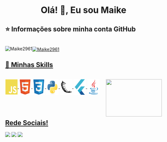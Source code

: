 <h1 align="center">Olá! 👋, Eu sou Maike</h1>


 ## ⭐ Informações sobre minha conta GitHub

<br>

<div>
  <a href="https://github.com/Maike2961">
    <img align="left" src="https://github-readme-stats.vercel.app/api/top-langs?username=Maike2961&show_icons=true&locale=en&layout=compact&theme=highcontrast" alt="Maike2961" /> 
    <img align="center" width="400" src="https://github-readme-stats.vercel.app/api?username=Maike2961&show_icons=true&locale=en&theme=highcontrast" alt="Maike2961" />
</div>
    
## 🚀 Minhas Skills

<div style="display: inline_block"><br>
  <img align="center" alt="Js" height="50" width="40" src="https://raw.githubusercontent.com/devicons/devicon/master/icons/javascript/javascript-plain.svg">
  <img align="center" alt="HTML" height="50" width="40" src="https://raw.githubusercontent.com/devicons/devicon/master/icons/html5/html5-original.svg">
  <img align="center" alt="CSS" height="50" width="40" src="https://raw.githubusercontent.com/devicons/devicon/master/icons/css3/css3-original.svg">
  <img align="center" alt="Python" height="50" width="40" src="https://raw.githubusercontent.com/devicons/devicon/master/icons/python/python-original.svg">
   <img align="center" alt="Flask" height="50" width="40" src="https://github.com/devicons/devicon/blob/master/icons/flask/flask-original.svg">
  <img align="center" alt="Flask" height="50" width="40" src="https://github.com/devicons/devicon/blob/master/icons/flutter/flutter-original.svg">
  <img align="center" alt="Flask" height="50" width="40" src="https://github.com/devicons/devicon/blob/master/icons/java/java-original.svg">
  <img align="right" height="120" width="180" src="https://i2.wp.com/allhtaccess.info/wp-content/uploads/2018/03/programming.gif?fit=1281%2C716&ssl=1" />
   
</div>

<br><br>
## Rede Sociais!

<div> 
  <a href="https://instagram.com/mayki_costa_silva" target="_blank"><img src="https://img.shields.io/badge/-Instagram-%23E4405F?style=for-the-badge&logo=instagram&logoColor=white" target="_blank"></a>
  <a href="https://www.linkedin.com/in/maykipereiradasilva" target="_blank"><img src="https://img.shields.io/badge/-LinkedIn-%230077B5?style=for-the-badge&logo=linkedin&logoColor=white" target="_blank"></a> 
  <a href="https://www.twitch.tv/arexmorg" target="_blank"><img src="https://img.shields.io/badge/Twitch-9146FF?style=for-the-badge&logo=twitch&logoColor=white" target="_blank"></a>
</div>

<!--![snake-animation](https://github.com/Maike2961/Maike2961/blob/output/github-contribuition-grid-snake.svg)
